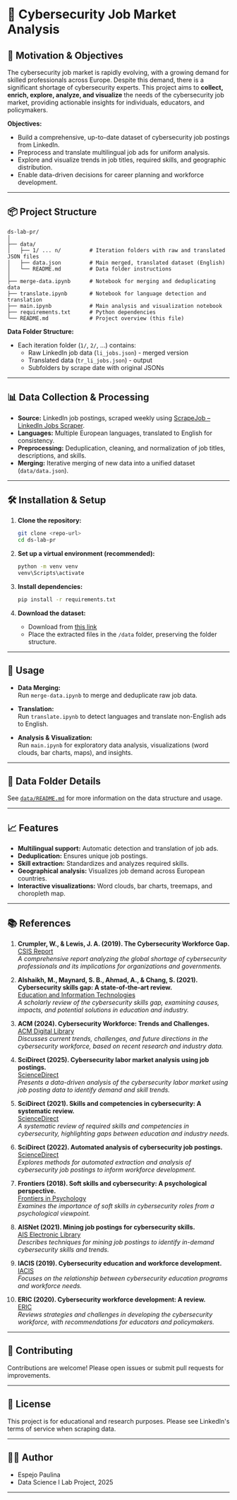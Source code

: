 # 🔐 Cybersecurity Job Market Analysis

## 🚀 Motivation & Objectives

The cybersecurity job market is rapidly evolving, with a growing demand for skilled professionals across Europe. Despite this demand, there is a significant shortage of cybersecurity experts. This project aims to **collect, enrich, explore, analyze, and visualize** the needs of the cybersecurity job market, providing actionable insights for individuals, educators, and policymakers.

**Objectives:**
- Build a comprehensive, up-to-date dataset of cybersecurity job postings from LinkedIn.
- Preprocess and translate multilingual job ads for uniform analysis.
- Explore and visualize trends in job titles, required skills, and geographic distribution.
- Enable data-driven decisions for career planning and workforce development.

---

## 📦 Project Structure

```
ds-lab-pr/
│
├── data/
│   ├── 1/ ... n/         # Iteration folders with raw and translated JSON files
│   ├── data.json         # Main merged, translated dataset (English)
│   └── README.md         # Data folder instructions
│
├── merge-data.ipynb      # Notebook for merging and deduplicating data
├── translate.ipynb       # Notebook for language detection and translation
├── main.ipynb            # Main analysis and visualization notebook
├── requirements.txt      # Python dependencies
└── README.md             # Project overview (this file)
```

**Data Folder Structure:**
- Each iteration folder (`1/`, `2/`, ...) contains:
  - Raw LinkedIn job data (`li_jobs.json`) - merged version
  - Translated data (`tr_li_jobs.json`) - output
  - Subfolders by scrape date with original JSONs

---

## 📊 Data Collection & Processing

- **Source:** LinkedIn job postings, scraped weekly using [ScrapeJob – LinkedIn Jobs Scraper](https://linkedin.scrapejob.net/).
- **Languages:** Multiple European languages, translated to English for consistency.
- **Preprocessing:** Deduplication, cleaning, and normalization of job titles, descriptions, and skills.
- **Merging:** Iterative merging of new data into a unified dataset (`data/data.json`).

---

## 🛠️ Installation & Setup

1. **Clone the repository:**
   ```sh
   git clone <repo-url>
   cd ds-lab-pr
   ```

2. **Set up a virtual environment (recommended):**
   ```sh
   python -m venv venv
   venv\Scripts\activate
   ```

3. **Install dependencies:**
   ```sh
   pip install -r requirements.txt
   ```

4. **Download the dataset:**
   - Download from [this link](https://eltehu-my.sharepoint.com/:f:/g/personal/paulinaeb_student_elte_hu/Emp7X-9_FthEnhhDsHGXbtwBXBeu7jHp6usXMBCqkly05g?e=FuEXze)
   - Place the extracted files in the `/data` folder, preserving the folder structure.

---

## 📒 Usage

- **Data Merging:**  
  Run `merge-data.ipynb` to merge and deduplicate raw job data.

- **Translation:**  
  Run `translate.ipynb` to detect languages and translate non-English ads to English.

- **Analysis & Visualization:**  
  Run `main.ipynb` for exploratory data analysis, visualizations (word clouds, bar charts, maps), and insights.

---

## 📁 Data Folder Details

See [`data/README.md`](data/README.md) for more information on the data structure and usage.

---

## 📈 Features

- **Multilingual support:** Automatic detection and translation of job ads.
- **Deduplication:** Ensures unique job postings.
- **Skill extraction:** Standardizes and analyzes required skills.
- **Geographical analysis:** Visualizes job demand across European countries.
- **Interactive visualizations:** Word clouds, bar charts, treemaps, and choropleth map.

---

## 📚 References

1. **Crumpler, W., & Lewis, J. A. (2019). The Cybersecurity Workforce Gap.**  
   [CSIS Report](https://csis-website-prod.s3.amazonaws.com/s3fs-public/publication/190129_Crumpler_Cybersecurity_FINAL.pdf)  
   *A comprehensive report analyzing the global shortage of cybersecurity professionals and its implications for organizations and governments.*

2. **Alshaikh, M., Maynard, S. B., Ahmad, A., & Chang, S. (2021). Cybersecurity skills gap: A state-of-the-art review.**  
   [Education and Information Technologies](https://link.springer.com/article/10.1007/s10639-021-10704-y)  
   *A scholarly review of the cybersecurity skills gap, examining causes, impacts, and potential solutions in education and industry.*

3. **ACM (2024). Cybersecurity Workforce: Trends and Challenges.**  
   [ACM Digital Library](https://dl.acm.org/doi/abs/10.1145/3664476.3670468)  
   *Discusses current trends, challenges, and future directions in the cybersecurity workforce, based on recent research and industry data.*

4. **SciDirect (2025). Cybersecurity labor market analysis using job postings.**  
   [ScienceDirect](https://www.sciencedirect.com/science/article/pii/S0167404825000185?ref=pdf_download&fr=RR-2&rr=943c3ca06dba5b00)  
   *Presents a data-driven analysis of the cybersecurity labor market using job posting data to identify demand and skill trends.*

5. **SciDirect (2021). Skills and competencies in cybersecurity: A systematic review.**  
   [ScienceDirect](https://www.sciencedirect.com/science/article/pii/S0160791X2100244X)  
   *A systematic review of required skills and competencies in cybersecurity, highlighting gaps between education and industry needs.*

6. **SciDirect (2022). Automated analysis of cybersecurity job postings.**  
   [ScienceDirect](https://www.sciencedirect.com/science/article/pii/S0167404822004746)  
   *Explores methods for automated extraction and analysis of cybersecurity job postings to inform workforce development.*

7. **Frontiers (2018). Soft skills and cybersecurity: A psychological perspective.**  
   [Frontiers in Psychology](https://www.frontiersin.org/journals/psychology/articles/10.3389/fpsyg.2018.00744/full)  
   *Examines the importance of soft skills in cybersecurity roles from a psychological viewpoint.*

8. **AISNet (2021). Mining job postings for cybersecurity skills.**  
   [AIS Electronic Library](https://aisel.aisnet.org/cgi/viewcontent.cgi?article=2000&context=jise)  
   *Describes techniques for mining job postings to identify in-demand cybersecurity skills and trends.*

9. **IACIS (2019). Cybersecurity education and workforce development.**  
   [IACIS](https://iacis.org/iis/2019/2_iis_2019_62-72.pdf)  
   *Focuses on the relationship between cybersecurity education programs and workforce needs.*

10. **ERIC (2020). Cybersecurity workforce development: A review.**  
    [ERIC](https://files.eric.ed.gov/fulltext/EJ1246234.pdf)  
    *Reviews strategies and challenges in developing the cybersecurity workforce, with recommendations for educators and policymakers.*

---

## 🤝 Contributing

Contributions are welcome! Please open issues or submit pull requests for improvements.

---

## 📄 License

This project is for educational and research purposes. Please see LinkedIn's terms of service when scraping data.

---

## 👩‍💻 Author

- Espejo Paulina 
- Data Science I Lab Project, 2025

---